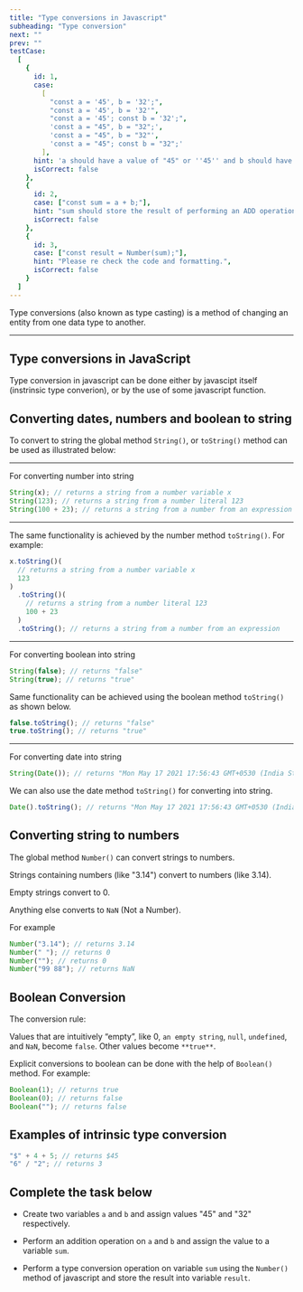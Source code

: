 ```yaml
---
title: "Type conversions in Javascript"
subheading: "Type conversion"
next: ""
prev: ""
testCase:
  [
    {
      id: 1,
      case:
        [
          "const a = '45', b = '32';",
          "const a = '45', b = '32'",
          "const a = '45'; const b = '32';",
          'const a = "45", b = "32";',
          'const a = "45", b = "32"',
          'const a = "45"; const b = "32";'
        ],
      hint: 'a should have a value of "45" or ''45'' and b should have a value of "32" or ''32''',
      isCorrect: false
    },
    {
      id: 2,
      case: ["const sum = a + b;"],
      hint: "sum should store the result of performing an ADD operation on the numb",
      isCorrect: false
    },
    {
      id: 3,
      case: ["const result = Number(sum);"],
      hint: "Please re check the code and formatting.",
      isCorrect: false
    }
  ]
---
```


Type conversions (also known as type casting) is a method of changing an entity from one data
type to another.

---

## Type conversions in JavaScript

Type conversion in javascript can be done either by javascipt itself (instrinsic type converion), or
by the use of some javascript function.

## Converting dates, numbers and boolean to string

To convert to string the global method `String()`, or `toString()` method can be used as
illustrated below:

---

For converting number into string

```javascript
String(x); // returns a string from a number variable x
String(123); // returns a string from a number literal 123
String(100 + 23); // returns a string from a number from an expression
```

---

The same functionality is achieved by the number method `toString()`. For example:

```javascript
x.toString()(
  // returns a string from a number variable x
  123
)
  .toString()(
    // returns a string from a number literal 123
    100 + 23
  )
  .toString(); // returns a string from a number from an expression
```

---

For converting boolean into string

```javascript
String(false); // returns "false"
String(true); // returns "true"
```

Same functionality can be achieved using the boolean method `toString()` as shown below.

```javascript
false.toString(); // returns "false"
true.toString(); // returns "true"
```

---

For converting date into string

```javascript
String(Date()); // returns "Mon May 17 2021 17:56:43 GMT+0530 (India Standard Time)"
```

We can also use the date method `toString()` for converting into string.

```javascript
Date().toString(); // returns "Mon May 17 2021 17:56:43 GMT+0530 (India Standard Time)"
```

## Converting string to numbers

The global method `Number()` can convert strings to numbers.

Strings containing numbers (like "3.14") convert to numbers
(like 3.14).

Empty strings convert to 0.

Anything else converts to `NaN` (Not a Number).

For example

```javascript
Number("3.14"); // returns 3.14
Number(" "); // returns 0
Number(""); // returns 0
Number("99 88"); // returns NaN
```

## Boolean Conversion

The conversion rule:

Values that are intuitively “empty”, like 0, `an empty string`, `null`, `undefined`, and `NaN`, become `false`.
Other values become `**true**`.

Explicit conversions to boolean can be done with the help of `Boolean()` method. For example:

```javascript
Boolean(1); // returns true
Boolean(0); // returns false
Boolean(""); // returns false
```

## Examples of intrinsic type conversion

```javascript
"$" + 4 + 5; // returns $45
"6" / "2"; // returns 3
```

## Complete the task below

- Create two variables `a` and `b` and assign values "45" and "32" respectively.

- Perform an addition operation on `a` and `b` and assign the value to a variable `sum`.

- Perform a type conversion operation on variable `sum` using the `Number()` method of javascript and store the result into variable `result`.
